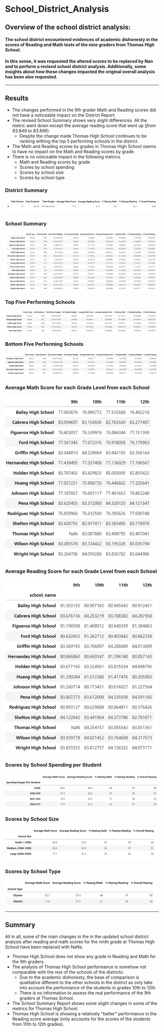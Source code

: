 # School_District_Analysis

## Overview of the school district analysis:

#### The school district encountered evidences of academic dishonesty in the scores of Reading and Math tests of the nine graders from Thomas High School. 
#### In this sense, it was requested the altered scores to be replaced by Nan and to perform a revised school district analysis.  Additionally, some insights about how these changes impacted the original overall analysis has been also requested.

---

## Results
+ The changes performed in the 9th grader Math and Reading scores did not have a noticeable impact on the District Report. 
+ The revised School Summary shows very slight differences.  All the metric went down except the average reading score that went up (*from 83.849 to 83.896*) 
    + Despite the change made Thomas High School continues to be ranking withing the top 5 performing schools in the district.
+ The Math and Reading scores by grades in Thomas High School seems to have no impact on the Math and Reading scores by grade.
+ There is no noticeable impact in the following metrics.
    - Math and Reading scores by grade
    - Scores by school spending
    - Scores by school size
    - Scores by school type

### District Summary 

![Revised_District_Summary](https://github.com/Connectime4ever/School_District_Analysis/blob/main/Resources/Revised%20District%20Summary.png)

### School Summary
![SchoolSummary](https://github.com/Connectime4ever/School_District_Analysis/blob/main/Resources/SchoolSummary.png)

### Top Five Performing Schools
![Top_performers](https://github.com/Connectime4ever/School_District_Analysis/blob/main/Resources/Top%20performers.png)

### Bottom Five Performing Schools
![Low_performers](https://github.com/Connectime4ever/School_District_Analysis/blob/main/Resources/Low%20performers.png)

### Average Math Score for each Grade Level from each School
![Math_Scores](https://github.com/Connectime4ever/School_District_Analysis/blob/main/Resources/Math%20Scores.png)

### Average Reading Score for each Grade Level from each School
![Reading_Scores](https://github.com/Connectime4ever/School_District_Analysis/blob/main/Resources/Reading_Scores.png)

### Scores by School Spending per Student
![Scores_spending](https://github.com/Connectime4ever/School_District_Analysis/blob/main/Resources/Scores%20spending.png)

### Scores by School Size
![Scores_size](https://github.com/Connectime4ever/School_District_Analysis/blob/main/Resources/Scores%20size.png)

### Scores by School Type
![Scores_type](https://github.com/Connectime4ever/School_District_Analysis/blob/main/Resources/Scores%20type.png)

---

## Summary
All in all, some of the main changes in the in the updated school district analysis after reading and math scores for the ninth grade at Thomas High School have been replaced with NaNs.
* Thomas High School does not show any grade in Reading and Math for the 9th graders.
* The analysis of Thomas High School performance is somehow not comparable with the rest of the schools of the districts: 
    + Due to the academic dishonesty, the base of comparison is qualitative different to the other schools in the district as only take into account the performance of the students in grades 10th to 12th.
    + There is no information to assess the real performance of the 9th graders at Thomas School. 
* The School Summary Report shows some slight changes in some of the metrics for Thomas High School. 
* Thomas High School is showing a relatively "better" performance in the Reading score average (only accounts for the scores of the students from 10th to 12th grades).  
